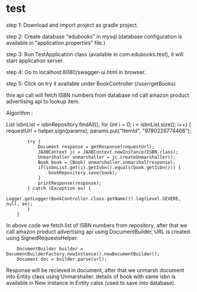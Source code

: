# test

step 1: Download and import project as gradle project.

step 2: Create database "edubooks" in mysql.(database configuration is available in "application.properties" file.) 

step 3: Run TestApplication class (available in com.edubooks.test), it will start application server.

step 4: Go to localhost:8080/swagger-ui.html in browser.

step 5: Click on try it available under BookController (/user/getBooks)

this api call will fetch ISBN numbers from database nd call amazon product advertising api to lookup item.


Algorithm :

List<ISBN> isbnList = isbnRepository.findAll();
        for (int i = 0; i < isbnList.size(); i++) {
            requestUrl = helper.sign(params);
            params.put("ItemId", "9780226774466");

            try {
                Document response = getResponse(requestUrl);
                JAXBContext jc = JAXBContext.newInstance(ISBN.class);
                Unmarshaller unmarshaller = jc.createUnmarshaller();
                Book book = (Book) unmarshaller.unmarshal(response);
                if(isbnList.get(i).getIsbn().equals(book.getIsbn())) {
                    bookRepository.save(book);
                }
                printResponse(response);
            } catch (Exception ex) {
                Logger.getLogger(BookController.class.getName()).log(Level.SEVERE, null, ex);
            }
        }
        
        
In above code we fetch list of ISBN numbers from repository, after that we call amazon product advertising api using DocumentBuilder,
URL is created using SignedRequestsHelper.

        DocumentBuilder builder = DocumentBuilderFactory.newInstance().newDocumentBuilder();
        Document doc = builder.parse(url);
        
        
Response will be recieved in document, after that we unmarsh document into Entity class using Unmarshaller.
details of book  with same isbn is available in New instance in Entity calss (used to save into database).
